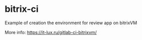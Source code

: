 # bitrix-ci
Example of creation the environment for review app on bitrixVM

More info:
https://it-lux.ru/gitlab-ci-bitrixvm/
